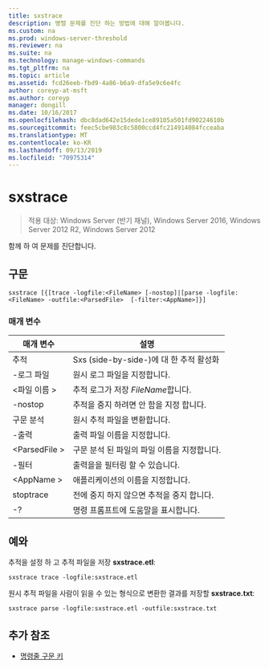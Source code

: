 ```yaml
---
title: sxstrace
description: 병렬 문제를 진단 하는 방법에 대해 알아봅니다.
ms.custom: na
ms.prod: windows-server-threshold
ms.reviewer: na
ms.suite: na
ms.technology: manage-windows-commands
ms.tgt_pltfrm: na
ms.topic: article
ms.assetid: fcd26eeb-fbd9-4a86-b6a9-dfa5e9c6e4fc
author: coreyp-at-msft
ms.author: coreyp
manager: dongill
ms.date: 10/16/2017
ms.openlocfilehash: dbc8dad642e15dede1ce89105a501fd90224610b
ms.sourcegitcommit: feec5cbe983c8c5800ccd4fc214914084fcceaba
ms.translationtype: MT
ms.contentlocale: ko-KR
ms.lasthandoff: 09/13/2019
ms.locfileid: "70975314"
---
```

# <a name="sxstrace"></a>sxstrace

>적용 대상: Windows Server (반기 채널), Windows Server 2016, Windows Server 2012 R2, Windows Server 2012

함께 하 여 문제를 진단합니다.    

## <a name="syntax"></a>구문  
```  
sxstrace [{[trace -logfile:<FileName> [-nostop]|[parse -logfile:<FileName> -outfile:<ParsedFile>  [-filter:<AppName>]}]  
```  

### <a name="parameters"></a>매개 변수  
|매개 변수|설명|  
|-------|--------|  
|추적|Sxs (side-by-side-)에 대 한 추적 활성화|  
|-로그 파일|원시 로그 파일을 지정합니다.|  
|\<파일 이름 >|추적 로그가 저장 *FileName*합니다.|  
|-nostop|추적을 중지 하려면 안 함을 지정 합니다.|  
|구문 분석|원시 추적 파일을 변환합니다.|  
|-출력|출력 파일 이름을 지정합니다.|  
|\<ParsedFile >|구문 분석 된 파일의 파일 이름을 지정합니다.|  
|-필터|출력을을 필터링 할 수 있습니다.|  
|\<AppName >|애플리케이션의 이름을 지정합니다.|  
|stoptrace|전에 중지 하지 않으면 추적을 중지 합니다.|  
|-?|명령 프롬프트에 도움말을 표시합니다.|  

## <a name="BKMK_Examples"></a>예와  
추적을 설정 하 고 추적 파일을 저장 **sxstrace.etl**:  
```  
sxstrace trace -logfile:sxstrace.etl  
```  
원시 추적 파일을 사람이 읽을 수 있는 형식으로 변환한 결과를 저장할 **sxstrace.txt**:  
```  
sxstrace parse -logfile:sxstrace.etl -outfile:sxstrace.txt  
```  

## <a name="additional-references"></a>추가 참조  
-   [명령줄 구문 키](command-line-syntax-key.md)  
  
